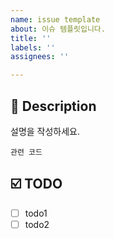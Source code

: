 ```yaml
---
name: issue template
about: 이슈 템플릿입니다.
title: ''
labels: ''
assignees: ''

---
```


## 📝 Description

설명을 작성하세요.

```
관련 코드
```

## ☑️ TODO

- [ ] todo1
- [ ] todo2
